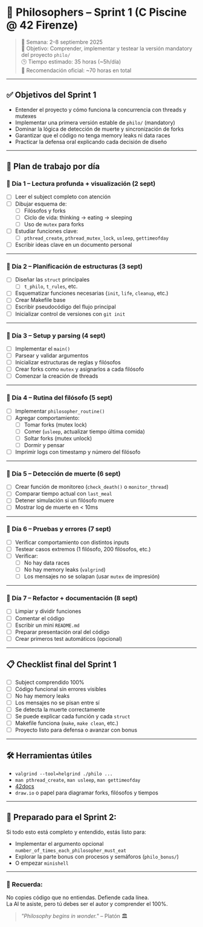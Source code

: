 # 🧠 Philosophers – Sprint 1 (C Piscine @ 42 Firenze)

> 📅 Semana: 2–8 septiembre 2025  
> 🎯 Objetivo: Comprender, implementar y testear la versión mandatory del proyecto `philo/`  
> 🕒 Tiempo estimado: 35 horas (~5h/día)  
> 📌 Recomendación oficial: ~70 horas en total

---

## ✅ Objetivos del Sprint 1

- Entender el proyecto y cómo funciona la concurrencia con threads y mutexes
- Implementar una primera versión estable de `philo/` (mandatory)
- Dominar la lógica de detección de muerte y sincronización de forks
- Garantizar que el código no tenga memory leaks ni data races
- Practicar la defensa oral explicando cada decisión de diseño

---

## 📆 Plan de trabajo por día

### 📍 Día 1 – Lectura profunda + visualización (2 sept)
- [ ] Leer el subject completo con atención
- [ ] Dibujar esquema de:
  - [ ] Filósofos y forks
  - [ ] Ciclo de vida: thinking → eating → sleeping
  - [ ] Uso de `mutex` para forks
- [ ] Estudiar funciones clave:
  - [ ] `pthread_create`, `pthread_mutex_lock`, `usleep`, `gettimeofday`
- [ ] Escribir ideas clave en un documento personal

---

### 📍 Día 2 – Planificación de estructuras (3 sept)
- [ ] Diseñar las `struct` principales
  - [ ] `t_philo`, `t_rules`, etc.
- [ ] Esquematizar funciones necesarias (`init`, `life`, `cleanup`, etc.)
- [ ] Crear Makefile base
- [ ] Escribir pseudocódigo del flujo principal
- [ ] Inicializar control de versiones con `git init`

---

### 📍 Día 3 – Setup y parsing (4 sept)
- [ ] Implementar el `main()`
- [ ] Parsear y validar argumentos
- [ ] Inicializar estructuras de reglas y filósofos
- [ ] Crear forks como `mutex` y asignarlos a cada filósofo
- [ ] Comenzar la creación de threads

---

### 📍 Día 4 – Rutina del filósofo (5 sept)
- [ ] Implementar `philosopher_routine()`
- [ ] Agregar comportamiento:
  - [ ] Tomar forks (mutex lock)
  - [ ] Comer (`usleep`, actualizar tiempo última comida)
  - [ ] Soltar forks (mutex unlock)
  - [ ] Dormir y pensar
- [ ] Imprimir logs con timestamp y número del filósofo

---

### 📍 Día 5 – Detección de muerte (6 sept)
- [ ] Crear función de monitoreo (`check_death()` o `monitor_thread`)
- [ ] Comparar tiempo actual con `last_meal`
- [ ] Detener simulación si un filósofo muere
- [ ] Mostrar log de muerte en < 10ms

---

### 📍 Día 6 – Pruebas y errores (7 sept)
- [ ] Verificar comportamiento con distintos inputs
- [ ] Testear casos extremos (1 filósofo, 200 filósofos, etc.)
- [ ] Verificar:
  - [ ] No hay data races
  - [ ] No hay memory leaks (`valgrind`)
  - [ ] Los mensajes no se solapan (usar `mutex` de impresión)

---

### 📍 Día 7 – Refactor + documentación (8 sept)
- [ ] Limpiar y dividir funciones
- [ ] Comentar el código
- [ ] Escribir un mini `README.md`
- [ ] Preparar presentación oral del código
- [ ] Crear primeros test automáticos (opcional)

---

## 📋 Checklist final del Sprint 1

- [ ] Subject comprendido 100%
- [ ] Código funcional sin errores visibles
- [ ] No hay memory leaks
- [ ] Los mensajes no se pisan entre sí
- [ ] Se detecta la muerte correctamente
- [ ] Se puede explicar cada función y cada `struct`
- [ ] Makefile funciona (`make`, `make clean`, etc.)
- [ ] Proyecto listo para defensa o avanzar con bonus

---

## 🛠 Herramientas útiles

- `valgrind --tool=helgrind ./philo ...`
- `man pthread_create`, `man usleep`, `man gettimeofday`
- [42docs](https://harm-smits.github.io/42docs/)
- `draw.io` o papel para diagramar forks, filósofos y tiempos

---

## 🚀 Preparado para el Sprint 2:
Si todo esto está completo y entendido, estás listo para:
- Implementar el argumento opcional `number_of_times_each_philosopher_must_eat`
- Explorar la parte bonus con procesos y semáforos (`philo_bonus/`)
- O empezar `minishell`

---

### 🧠 Recuerda:
No copies código que no entiendas. Defiende cada línea.  
La AI te asiste, pero tú debes ser el autor y comprender el 100%.

> _"Philosophy begins in wonder."_ – Platón 🏛️